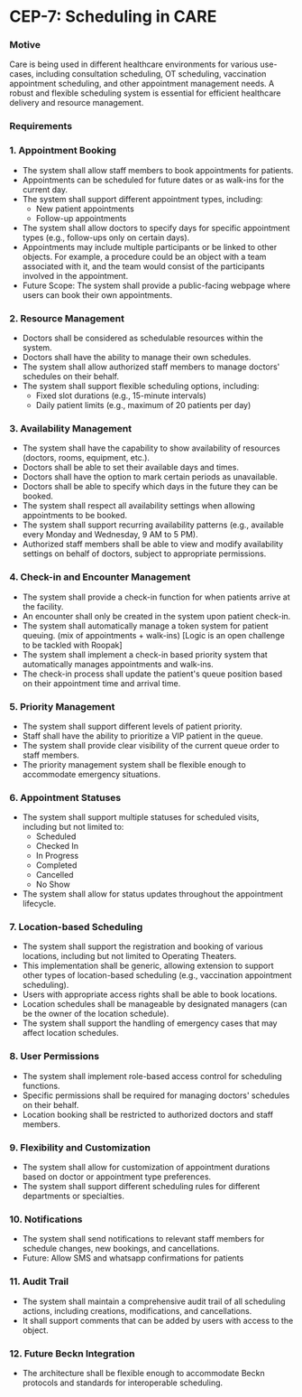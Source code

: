# CEP-7: Scheduling in CARE

### Motive

Care is being used in different healthcare environments for various use-cases, including consultation scheduling, OT scheduling, vaccination appointment scheduling, and other appointment management needs. A robust and flexible scheduling system is essential for efficient healthcare delivery and resource management.

### Requirements

### 1. Appointment Booking

- The system shall allow staff members to book appointments for patients.
- Appointments can be scheduled for future dates or as walk-ins for the current day.
- The system shall support different appointment types, including:
  - New patient appointments
  - Follow-up appointments
- The system shall allow doctors to specify days for specific appointment types (e.g., follow-ups only on certain days).
- Appointments may include multiple participants or be linked to other objects. For example, a procedure could be an object with a team associated with it, and the team would consist of the participants involved in the appointment.
- Future Scope: The system shall provide a public-facing webpage where users can book their own appointments.

### 2. Resource Management

- Doctors shall be considered as schedulable resources within the system.
- Doctors shall have the ability to manage their own schedules.
- The system shall allow authorized staff members to manage doctors' schedules on their behalf.
- The system shall support flexible scheduling options, including:
  - Fixed slot durations (e.g., 15-minute intervals)
  - Daily patient limits (e.g., maximum of 20 patients per day)

### 3. Availability Management

- The system shall have the capability to show availability of resources (doctors, rooms, equipment, etc.).
- Doctors shall be able to set their available days and times.
- Doctors shall have the option to mark certain periods as unavailable.
- Doctors shall be able to specify which days in the future they can be booked.
- The system shall respect all availability settings when allowing appointments to be booked.
- The system shall support recurring availability patterns (e.g., available every Monday and Wednesday, 9 AM to 5 PM).
- Authorized staff members shall be able to view and modify availability settings on behalf of doctors, subject to appropriate permissions.

### 4. Check-in and Encounter Management

- The system shall provide a check-in function for when patients arrive at the facility.
- An encounter shall only be created in the system upon patient check-in.
- The system shall automatically manage a token system for patient queuing. (mix of appointments + walk-ins) [Logic is an open challenge to be tackled with Roopak]
- The system shall implement a check-in based priority system that automatically manages appointments and walk-ins.
- The check-in process shall update the patient's queue position based on their appointment time and arrival time.

### 5. Priority Management

- The system shall support different levels of patient priority.
- Staff shall have the ability to prioritize a VIP patient in the queue.
- The system shall provide clear visibility of the current queue order to staff members.
- The priority management system shall be flexible enough to accommodate emergency situations.

### 6. Appointment Statuses

- The system shall support multiple statuses for scheduled visits, including but not limited to:
  - Scheduled
  - Checked In
  - In Progress
  - Completed
  - Cancelled
  - No Show
- The system shall allow for status updates throughout the appointment lifecycle.

### 7. Location-based Scheduling

- The system shall support the registration and booking of various locations, including but not limited to Operating Theaters.
- This implementation shall be generic, allowing extension to support other types of location-based scheduling (e.g., vaccination appointment scheduling).
- Users with appropriate access rights shall be able to book locations.
- Location schedules shall be manageable by designated managers (can be the owner of the location schedule).
- The system shall support the handling of emergency cases that may affect location schedules.

### 8. User Permissions

- The system shall implement role-based access control for scheduling functions.
- Specific permissions shall be required for managing doctors' schedules on their behalf.
- Location booking shall be restricted to authorized doctors and staff members.

### 9. Flexibility and Customization

- The system shall allow for customization of appointment durations based on doctor or appointment type preferences.
- The system shall support different scheduling rules for different departments or specialties.

### 10. Notifications

- The system shall send notifications to relevant staff members for schedule changes, new bookings, and cancellations.
- Future: Allow SMS and whatsapp confirmations for patients

### 11. Audit Trail

- The system shall maintain a comprehensive audit trail of all scheduling actions, including creations, modifications, and cancellations.
- It shall support comments that can be added by users with access to the object.

### 12. Future Beckn Integration

- The architecture shall be flexible enough to accommodate Beckn protocols and standards for interoperable scheduling.

